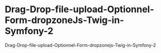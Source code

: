 # Drag-Drop-file-upload-Optionnel-Form-dropzoneJs-Twig-in-Symfony-2
Drag-Drop-file-upload-Optionnel-Form-dropzonejs-Twig-in-Symfony-2
